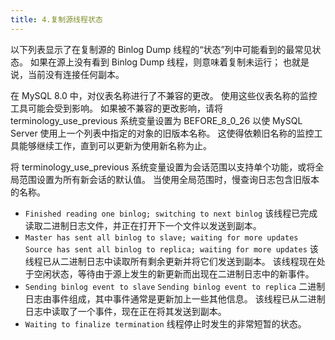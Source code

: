 ```yaml
---
title: 4.复制源线程状态
---
```

以下列表显示了在复制源的 Binlog Dump 线程的“状态”列中可能看到的最常见状态。 如果在源上没有看到 Binlog Dump 线程，则意味着复制未运行； 也就是说，当前没有连接任何副本。

在 MySQL 8.0 中，对仪表名称进行了不兼容的更改。 使用这些仪表名称的监控工具可能会受到影响。 如果被不兼容的更改影响，请将 terminology_use_previous 系统变量设置为 BEFORE_8_0_26 以使 MySQL Server 使用上一个列表中指定的对象的旧版本名称。 这使得依赖旧名称的监控工具能够继续工作，直到可以更新为使用新名称为止。

将 terminology_use_previous 系统变量设置为会话范围以支持单个功能，或将全局范围设置为所有新会话的默认值。 当使用全局范围时，慢查询日志包含旧版本的名称。

* `Finished reading one binlog; switching to next binlog`
  该线程已完成读取二进制日志文件，并正在打开下一个文件以发送到副本。
* `Master has sent all binlog to slave; waiting for more updates`
  `Source has sent all binlog to replica; waiting for more updates`
  该线程已从二进制日志中读取所有剩余更新并将它们发送到副本。 该线程现在处于空闲状态，等待由于源上发生的新更新而出现在二进制日志中的新事件。
* `Sending binlog event to slave`
  `Sending binlog event to replica`
  二进制日志由事件组成，其中事件通常是更新加上一些其他信息。 该线程已从二进制日志中读取了一个事件，现在正在将其发送到副本。
* `Waiting to finalize termination`
  线程停止时发生的非常短暂的状态。
